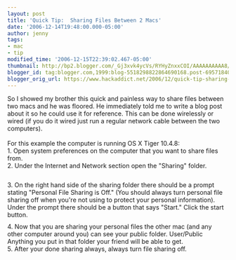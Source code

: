 ```yaml
---
layout: post
title: 'Quick Tip:  Sharing Files Between 2 Macs'
date: '2006-12-14T19:48:00.000-05:00'
author: jenny
tags:
- mac
- tip
modified_time: '2006-12-15T22:39:02.467-05:00'
thumbnail: http://bp2.blogger.com/_Gj3xvk4ycVs/RYHyZnxxCOI/AAAAAAAAAA8/Z6YszCumsuc/s72-c/sys.jpg
blogger_id: tag:blogger.com,1999:blog-5518298822864690168.post-6957184030805343156
blogger_orig_url: https://www.hackaddict.net/2006/12/quick-tip-sharing-files-between-2-macs.html
---
```


So I showed my brother this quick and painless way to share files between two macs and he was floored.  He immediately told me to write a blog post about it so he could use it for reference.  This can be done wirelessly or wired (if you do it wired just run a regular network cable between the two computers).<br/><br/>For this example the computer is running OS X Tiger 10.4.8:<br/>1.  Open system preferences on the computer that you want to share files from.<br/>2. Under the Internet and Network section open the "Sharing" folder.<br/><img alt="" border="0" id="BLOGGER_PHOTO_ID_5008550782601070818" src="{{ site.url }}/assets/images/2006-12-14-image-0000.jpg" style="margin: 0px auto 10px; display: block; text-align: center; "/><br/>3.  On the right hand side of the sharing folder there should be a prompt stating "Personal File Sharing is Off."  (You should always turn personal file sharing off when you're not using to protect your personal information).  Under the prompt there should be a button that says "Start."  Click the start button.<br/><img alt="" border="0" id="BLOGGER_PHOTO_ID_5008551461205903602" src="{{ site.url }}/assets/images/2006-12-14-image-0001.jpg" style="margin: 0px auto 10px; display: block; text-align: center; "/>4. Now that you are sharing your personal files the other mac (and any other computer around you) can see your public folder.  User/Public  Anything you put in that folder your friend will be able to get.<br/>5. After your done sharing always, always turn file sharing off.